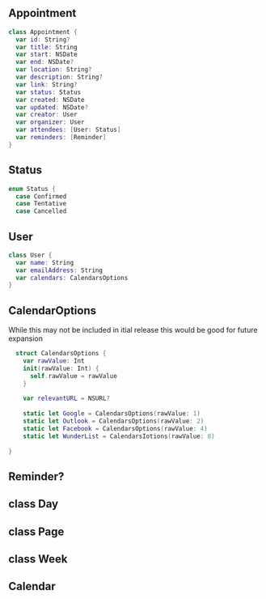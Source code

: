 ## Appointment
```swift
class Appointment {
  var id: String?
  var title: String
  var start: NSDate
  var end: NSDate?
  var location: String?
  var description: String?
  var link: String?
  var status: Status
  var created: NSDate
  var updated: NSDate?
  var creator: User
  var organizer: User
  var attendees: [User: Status]
  var reminders: [Reminder]
}
```
## Status
```swift
enum Status {
  case Confirmed
  case Tentative
  case Cancelled
```

## User
``` swift
class User {
  var name: String
  var emailAddress: String
  var calendars: CalendarsOptions
}
```
## CalendarOptions
While this may not be included in itial release
this would be good for future expansion
```swift
  struct CalendarsOptions {
    var rawValue: Int
    init(rawValue: Int) {
      self.rawValue = rawValue
    }
    
    var relevantURL = NSURL?
    
    static let Google = CalendarsOptions(rawValue: 1)
    static let Outlook = CalendarsOptions(rawValue: 2)
    static let Facebook = CalendarsOptions(rawValue: 4)
    static let WunderList = CalendarsIotions(rawValue: 8)
    
}
```
## Reminder?

## class Day

## class Page

## class Week

## Calendar
